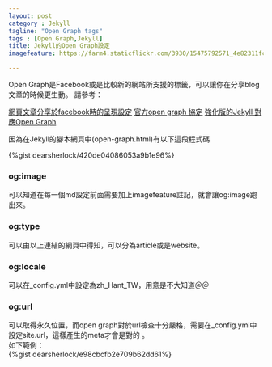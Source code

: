 ```yaml
---
layout: post
category : Jekyll 
tagline: "Open Graph tags"
tags : [Open Graph,Jekyll]
title: Jekyll的Open Graph設定
imagefeature: https://farm4.staticflickr.com/3930/15475792571_4e82311fc0_o.jpg

---
```


Open Graph是Facebook或是比較新的網站所支援的標籤，可以讓你在分享blog文章的時候更生動。
請參考：

[網頁文章分享於facebook時的呈現設定](http://i.see-design.com.tw/2012/06/facebook_20.html)
[官方open graph 協定](http://ogp.me/#types)
[強化版的Jekyll 對應Open Graph](http://davidensinger.com/2013/04/adding-open-graph-tags-to-jekyll/)


因為在Jekyll的腳本網頁中(open-graph.html)有以下這段程式碼

{%gist dearsherlock/420de04086053a9b1e96%}


### og:image

可以知道在每一個md設定前面需要加上imagefeature註記，就會讓og:image跑出來。

### og:type

可以由以上連結的網頁中得知，可以分為article或是website。

### og:locale

可以在_config.yml中設定為zh_Hant_TW，用意是不大知道＠＠

### og:url
可以取得永久位置，而open graph對於url檢查十分嚴格，需要在_config.yml中設定site.url，這樣產生的meta才會是對的
。  
如下範例：  
{%gist dearsherlock/e98cbcfb2e709b62dd61%}

